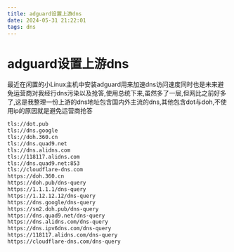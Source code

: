 ```yaml
---
title: adguard设置上游dns
date: 2024-05-31 21:22:01
tags: dns
---
```




# adguard设置上游dns

<!--more-->

最近在闲置的小Linux主机中安装adguard用来加速dns访问速度同时也是未来避免运营商对我经行dns污染以及抢答,使用总统下来,虽然多了一层,但网比之前好多了,这是我整理一份上游的dns地址包含国内外主流的dns,其他包含dot与doh,不使用ip的原因就是避免运营商抢答

```txt
tls://dot.pub
tls://dns.google
tls://doh.360.cn
tls://dns.quad9.net
tls://dns.alidns.com
tls://118117.alidns.com
tls://dns.quad9.net:853
tls://cloudflare-dns.com
https://doh.360.cn
https://doh.pub/dns-query
https://1.1.1.1/dns-query
https://1.12.12.12/dns-query
https://dns.google/dns-query
https://sm2.doh.pub/dns-query
https://dns.quad9.net/dns-query
https://dns.alidns.com/dns-query
https://dns.ipv6dns.com/dns-query
https://118117.alidns.com/dns-query
https://cloudflare-dns.com/dns-query
```

